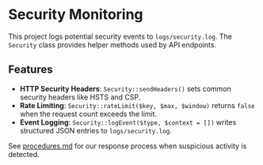 # Security Monitoring

This project logs potential security events to `logs/security.log`. The `Security` class provides helper methods used by API endpoints.

## Features

- **HTTP Security Headers**: `Security::sendHeaders()` sets common security headers like HSTS and CSP.
- **Rate Limiting**: `Security::rateLimit($key, $max, $window)` returns `false` when the request count exceeds the limit.
- **Event Logging**: `Security::logEvent($type, $context = [])` writes structured JSON entries to `logs/security.log`.

See [procedures.md](procedures.md) for our response process when suspicious activity is detected.
